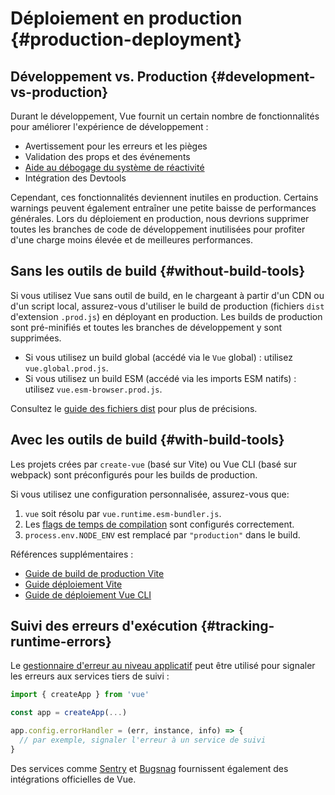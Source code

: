 # Déploiement en production {#production-deployment}

## Développement vs. Production {#development-vs-production}

Durant le développement, Vue fournit un certain nombre de fonctionnalités pour améliorer l'expérience de développement :

- Avertissement pour les erreurs et les pièges
- Validation des props et des événements
- [Aide au débogage du système de réactivité](/guide/extras/reactivity-in-depth.html#reactivity-debugging)
- Intégration des Devtools

Cependant, ces fonctionnalités deviennent inutiles en production. Certains warnings peuvent également entraîner une petite baisse de performances générales. Lors du déploiement en production, nous devrions supprimer toutes les branches de code de développement inutilisées pour profiter d'une charge moins élevée et de meilleures performances.

## Sans les outils de build {#without-build-tools}

Si vous utilisez Vue sans outil de build, en le chargeant à partir d'un CDN ou d'un script local, assurez-vous d'utiliser le build de production (fichiers `dist` d'extension `.prod.js`) en déployant en production. Les builds de production sont pré-minifiés et toutes les branches de développement y sont supprimées.

- Si vous utilisez un build global (accédé via le `Vue` global) : utilisez `vue.global.prod.js`.
- Si vous utilisez un build ESM (accédé via les imports ESM natifs) : utilisez `vue.esm-browser.prod.js`.

Consultez le [guide des fichiers dist](https://github.com/vuejs/core/tree/main/packages/vue#which-dist-file-to-use) pour plus de précisions.

## Avec les outils de build {#with-build-tools}

Les projets crées par `create-vue` (basé sur Vite) ou Vue CLI (basé sur webpack) sont préconfigurés pour les builds de production.

Si vous utilisez une configuration personnalisée, assurez-vous que:

1. `vue` soit résolu par `vue.runtime.esm-bundler.js`.
2. Les [flags de temps de compilation](https://github.com/vuejs/core/tree/main/packages/vue#bundler-build-feature-flags) sont configurés correctement.
3. <code>process.env<wbr>.NODE_ENV</code> est remplacé par `"production"` dans le build.

Références supplémentaires :

- [Guide de build de production Vite](https://vitejs.dev/guide/build.html)
- [Guide déploiement Vite](https://vitejs.dev/guide/static-deploy.html)
- [Guide de déploiement Vue CLI](https://cli.vuejs.org/guide/deployment.html)

## Suivi des erreurs d'exécution {#tracking-runtime-errors}

Le [gestionnaire d'erreur au niveau applicatif](/api/application.html#app-config-errorhandler) peut être utilisé pour signaler les erreurs aux services tiers de suivi :

```js
import { createApp } from 'vue'

const app = createApp(...)

app.config.errorHandler = (err, instance, info) => {
  // par exemple, signaler l'erreur à un service de suivi
}
```

Des services comme [Sentry](https://docs.sentry.io/platforms/javascript/guides/vue/) et [Bugsnag](https://docs.bugsnag.com/platforms/javascript/vue/) fournissent également des intégrations officielles de Vue.
